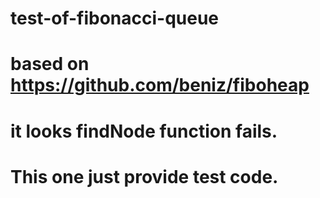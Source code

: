 # test-of-fibonacci-queue
#
# based on https://github.com/beniz/fiboheap
# it looks findNode function fails.
#
# This one just provide test code.
